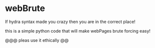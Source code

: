 # webBrute
If hydra syntax made you crazy then you are in the correct place!

this is a simple python code that will make webPages brute forcing easy!

@@@ pleas use it ethically @@
